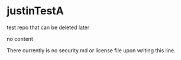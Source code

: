 # justinTestA
test repo that can be deleted later

no content

There currently is no security.md or license file upon writing this line.
